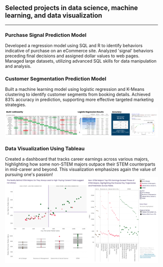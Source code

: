
## Selected projects in data science, machine learning, and data visualization
***
### Purchase Signal Prediction Model
Developed a regression model using SQL and R to identify behaviors indicative of purchase on an eCommerce site. 
Analyzed 'signal' behaviors preceding final decisions and assigned dollar values to web pages. 
Managed large datasets, utilizing advanced SQL skills for data manipulation and analysis.  
### Customer Segmentation Prediction Model 
Built a machine learning model using logistic regression and K-Means clustering to identify customer segments from booking details. 
Achieved 83% accuracy in prediction, supporting more effective targeted marketing strategies.
![Segmentation](assets/segment.png)
### Data Visualization Using Tableau
Created a dashboard that tracks career earnings across various majors, highlighting how some non-STEM majors outpace their STEM counterparts in mid-career and beyond. 
This visualization emphasizes again the value of pursuing one's passion! 
![Major & earnings](assets/tableau.png)
